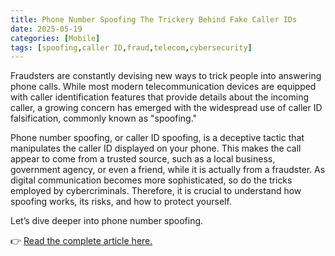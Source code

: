 ```yaml
---
title: Phone Number Spoofing The Trickery Behind Fake Caller IDs
date: 2025-05-19
categories: [Mobile]
tags: [spoofing,caller ID,fraud,telecom,cybersecurity]
---
```


Fraudsters are constantly devising new ways to trick people into answering phone calls. While most modern telecommunication devices are equipped with caller identification features that provide details about the incoming caller, a growing concern has emerged with the widespread use of caller ID falsification, commonly known as "spoofing."

Phone number spoofing, or caller ID spoofing, is a deceptive tactic that manipulates the caller ID displayed on your phone. This makes the call appear to come from a trusted source, such as a local business, government agency, or even a friend, while it is actually from a fraudster. As digital communication becomes more sophisticated, so do the tricks employed by cybercriminals. Therefore, it is crucial to understand how spoofing works, its risks, and how to protect yourself.

Let’s dive deeper into phone number spoofing.

👉 [Read the complete article here.](https://cybernewslive.com/phone-number-spoofing-scam/) 